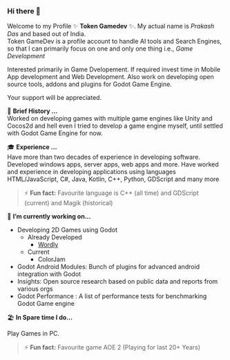 ### Hi there 👋

Welcome to my Profile ✨ **Token Gamedev** ✨. My actual name is _Prakash Das_ and based out of India.<br>
Token GameDev is a profile account to handle AI tools and Search Engines, so that I can primarily focus on one and only one thing i.e., _Game Development_

Interested primarily in Game Dvelopement. If required invest time in Mobile App development and Web Development.
Also work on developing open source tools, addons and plugins for Godot Game Engine.

Your support will be appreciated.

📖 **Brief History ...**<br>
Worked on developing games with multiple game engines like Unity and Cocos2d and hell even I tried to develop a game engine myself, until settled with Godot Game Engine for now.

🎓 **Experience ...**<br>
Have more than two decades of experience in developing software. Developed windows apps, server apps, web apps and more.
Have worked and experience in developing applications using languages HTML/JavaScript, C#, Java, Kotlin, C++, Python, GDScript and many more 

>⚡ **Fun fact:** Favourite language is C++ (all time) and GDScript (current) and Magik (historical)

👯 **I’m currently working on...**
- Developing 2D Games using Godot
  - Already Developed
    - [Wordly](https://play.google.com/store/apps/details?id=com.token.wordly)
  - Current
    - ColorJam
- Godot Android Modules:  Bunch of plugins for advanced android integration with Godot
- Insights: Open source research based on public data and reports from various orgs
- Godot Performance : A list of performance tests for benchmarking Godot Game engine

🏖️ **In Spare time I do...**

Play Games in PC.

>⚡ **Fun fact:** Favourite game AOE 2 (Playing for last 20+ Years)
